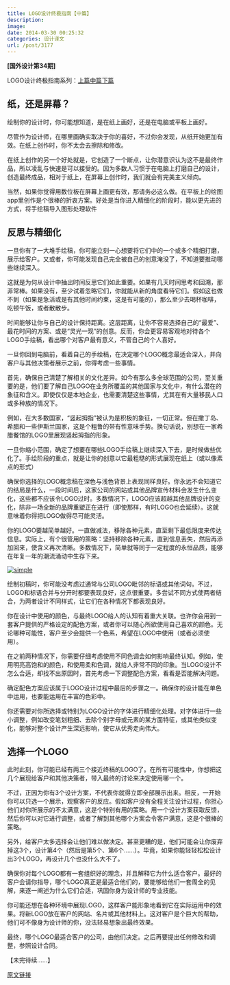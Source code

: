 ```yaml
---
title: LOGO设计终极指南【中篇】
description: 
image: 
date: 2014-03-30 00:25:32
categories: 设计译文
url: /post/3177
---
```


**[国外设计第34期]**

LOGO设计终极指南系列：[上篇](http://colachan.com/3162.html)[中篇](http://colachan.com/3177.html)[下篇](http://colachan.com/3186.html)

## 纸，还是屏幕？

绘制你的设计时，你可能想知道，是在纸上画好，还是在电脑或平板上画好。

尽管作为设计师，在哪里画确实取决于你的喜好，不过你会发现，从纸开始更加有效。在纸上创作时，你不太会去擦除和修改。

在纸上创作的另一个好处就是，它创造了一个断点，让你潜意识认为这不是最终作品，所以凌乱与快速是可以接受的。因为多数人习惯于在电脑上打磨自己的设计，创造最终成品，相对于纸上，在屏幕上创作时，我们就会有完美主义倾向。

当然，如果你觉得用数位板在屏幕上画更有效，那请务必这么做。在平板上的绘图app里创作是个很棒的折衷方案。好处是当你进入精细化的阶段时，能以更先进的方式，将手绘稿导入图形处理软件

## 反思与精细化

一旦你有了一大堆手绘稿，你可能立刻一心想要将它们中的一个或多个精细打磨，展示给客户。又或者，你可能发现自己完全被自己的创意淹没了，不知道要推动哪些继续深入。

这就是为何从设计中抽出时间反思它们如此重要。如果有几天时间思考和回溯，那非常棒。如果没有，至少试着忽略它们，你就能从新的角度看待它们。假如这也做不到（如果是急活或是有其他时间约束，这是有可能的），那么至少去喝杯咖啡，吃顿午饭，或者散散步。

时间能够让你与自己的设计保持距离。这层距离，让你不容易选择自己的“最爱”、最花时间的方案、或是“灵光一现”的创意。反而，你会更容易客观地对待各个LOGO手绘稿，看出哪个对客户最有意义，不管自己的个人喜好。

一旦你回到电脑前，看着自己的手绘稿，在决定哪个LOGO概念最适合深入，并向客户与其他决策者展示之前，你得考虑一些事情。

首先，确保自己清楚了解相关的文化差异。如今有那么多全球范围的公司，至关重要的是，他们要了解自己LOGO在业务所覆盖的其他国家与文化中，有什么潜在的象征和含义。即使仅仅是本地企业，也需要清楚这些事情，尤其在有大量移民人口或多种族的情况下。

例如，在大多数国家，“竖起拇指”被认为是积极的象征，一切正常。但在撒丁岛、希腊和一些伊斯兰国家，这是个粗鲁的带有性意味手势。换句话说，别想在一家希腊餐馆的LOGO里展现竖起拇指的形象。

一旦你缩小范围，确定了想要在哪些LOGO手绘稿上继续深入下去，是时候做些优化了。手绘阶段的重点，就是让你的创意以它最粗糙的形式展现在纸上（或以像素点的形式）

确保你选择的LOGO概念稿在深色与浅色背景上表现同样良好。你永远不会知道它的结局是什么，一段时间后，这家公司的网站或其他品牌宣传材料会发生什么变化，这些都不应该令LOGO过时。多数情况下，LOGO应该超越其他品牌设计的变化，除非一场全新的品牌重塑正在进行（即使那样，有时LOGO也会延续）。这就意味着你得把LOGO做得尽可能灵活。

你的LOGO要越简单越好。一直做减法，移除各种元素，直至剩下最低限度来传达信息。实际上，有个很管用的策略：坚持移除各种元素，直到信息丢失，然后再添加回来，使含义再次清晰。多数情况下，简单就等同于一定程度的永恒品质，能够在年复一年的潮流涌动中生存下来。

[![simple](http://netdna.webdesignerdepot.com/uploads/2014/01/simple.jpg "The ultimate guide to logo design photo")](http://www.behance.net/gallery/Real-Estate-Branding-and-UIUX/9853399)

绘制初稿时，你可能没考虑过通常与公司LOGO毗邻的标语或其他词句。不过，LOGO和标语合并与分开时都要表现良好，这点很重要。多尝试不同方式使两者结合，为两者设计不同样式，让它们在各种情况下都表现良好。

你在设计中使用的颜色，与最终LOGO给人的认知有着重大关联。也许你会用到一套客户提供的严格设定的配色方案，或者你可以随心所欲使用自己喜欢的颜色。无论哪种可能性，客户至少会提供一个色系，希望在LOGO中使用（或者必须使用）。

在之前两种情况下，你需要仔细考虑使用不同色调会如何影响最终认知。例如，使用明亮高饱和的颜色，和使用柔和色调，就给人非常不同的印象。当LOGO设计不怎么合适，却找不出原因时，首先考虑一下调整配色方案，看看是否能解决问题。

确定配色方案应该属于LOGO设计过程中最后的步骤之一。确保你的设计能在单色中运用，也要能运用在丰富的色彩中。

你还需要对你所选择或特别为LOGO设计的字体进行精细化处理。对字体进行一些小调整，例如改变笔划粗细、去除个别字母或元素的某方面特征，或其他类似变化，能够对整个设计产生深远影响，使它从优秀走向伟大。

## 选择一个LOGO

此时此刻，你可能已经有两三个接近终稿的LOGO了。在所有可能性中，你想把这几个展现给客户和其他决策者，带入最终的讨论来决定使用哪一个。

不过，正因为你有3个设计方案，不代表你就得立即全部展示出来。相反，一开始你可以只选一个展示，观察客户的反应。假如客户没有全程关注设计过程，你担心他们对你所展示的不太满意，这是个特别有用的策略。用一个设计方案获取反馈，然后你可以对它进行调整，或者了解到其他哪个方案会令客户满意，这是个很棒的策略。

另外，给客户太多选择会让他们难以做决定。甚至更糟的是，他们可能会让你废弃掉这3个，设计第4个（然后是第5个、第6个……）。毕竟，如果你能轻轻松松设计出3个LOGO，再设计几个也没什么大不了。

确保你对每个LOGO都有一套组织好的理念，并且解释它为什么适合客户。最好的客户会请你指导，哪个LOGO真正是最适合他们的，要能够给他们一套周全的见解，来逐一阐述为什么它们合适，巩固你身为设计师的专业技能。

你可能还想在各种环境中展现LOGO，这样客户能形象地看到它在实际运用中的效果。将新LOGO放在客户的网站、名片或其他材料上。这对客户是个巨大的帮助，他们可不像身为设计师的你，没法轻易想象出最终效果。

最终，哪个LOGO最适合客户的公司，由他们决定。之后再要提出任何修改和调整，参照设计合同。

【未完待续……】

[原文链接](http://www.webdesignerdepot.com/2014/02/the-ultimate-guide-to-logo-design/)